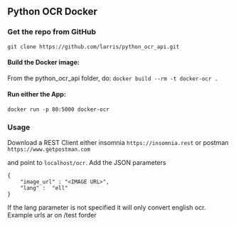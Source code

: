 ## Python OCR Docker


### Get the repo from GitHub
```
git clone https://github.com/larris/python_ocr_api.git
```

#### Build the Docker image:
From the python_ocr_api folder, do:
```docker build --rm -t docker-ocr .```

#### Run either the  App:
```docker run -p 80:5000 docker-ocr```

### Usage
Download a REST Client either insomnia
```https://insomnia.rest```
or postman
```https://www.getpostman.com```

and point to ```localhost/ocr```.
Add the JSON parameters
```
{
	"image_url" : "<IMAGE URL>",
	"lang" :  "ell"
}
```
If the lang parameter is not specified it will only convert english ocr.
Example urls ar on /test forder